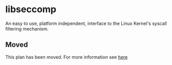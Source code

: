 # libseccomp

An easy to use, platform independent, interface
to the Linux Kernel's syscall filtering mechanism.

## Moved

This plan has been moved. For more information see [here](https://github.com/habitat-sh/core-plans#additional-plans)
